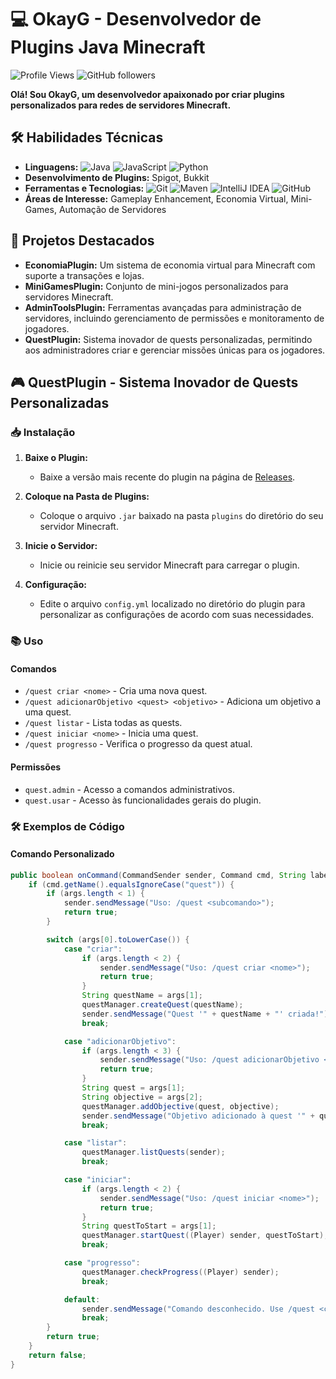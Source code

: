 # 💻 OkayG - Desenvolvedor de Plugins Java Minecraft

![Profile Views](https://komarev.com/ghpvc/?username=OkayG&color=blueviolet)
![GitHub followers](https://img.shields.io/github/followers/OkayG?label=Follow&style=social)

**Olá! Sou OkayG, um desenvolvedor apaixonado por criar plugins personalizados para redes de servidores Minecraft.**

## 🛠️ Habilidades Técnicas

- **Linguagens:** ![Java](https://img.shields.io/badge/Java-ED8B00?style=for-the-badge&logo=java&logoColor=white) ![JavaScript](https://img.shields.io/badge/JavaScript-F7DF1E?style=for-the-badge&logo=javascript&logoColor=black) ![Python](https://img.shields.io/badge/Python-3776AB?style=for-the-badge&logo=python&logoColor=white)
- **Desenvolvimento de Plugins:** Spigot, Bukkit
- **Ferramentas e Tecnologias:** ![Git](https://img.shields.io/badge/Git-F05032?style=for-the-badge&logo=git&logoColor=white) ![Maven](https://img.shields.io/badge/Maven-C71A36?style=for-the-badge&logo=apache-maven&logoColor=white) ![IntelliJ IDEA](https://img.shields.io/badge/IntelliJIDEA-000000?style=for-the-badge&logo=intellij-idea&logoColor=white) ![GitHub](https://img.shields.io/badge/GitHub-100000?style=for-the-badge&logo=github&logoColor=white)
- **Áreas de Interesse:** Gameplay Enhancement, Economia Virtual, Mini-Games, Automação de Servidores

## 🚀 Projetos Destacados

- **EconomiaPlugin:** Um sistema de economia virtual para Minecraft com suporte a transações e lojas.
- **MiniGamesPlugin:** Conjunto de mini-jogos personalizados para servidores Minecraft.
- **AdminToolsPlugin:** Ferramentas avançadas para administração de servidores, incluindo gerenciamento de permissões e monitoramento de jogadores.
- **QuestPlugin:** Sistema inovador de quests personalizadas, permitindo aos administradores criar e gerenciar missões únicas para os jogadores.

## 🎮 QuestPlugin - Sistema Inovador de Quests Personalizadas

### 📥 Instalação

1. **Baixe o Plugin:**
   - Baixe a versão mais recente do plugin na página de [Releases](https://github.com/OkayG/QuestPlugin/releases).

2. **Coloque na Pasta de Plugins:**
   - Coloque o arquivo `.jar` baixado na pasta `plugins` do diretório do seu servidor Minecraft.

3. **Inicie o Servidor:**
   - Inicie ou reinicie seu servidor Minecraft para carregar o plugin.

4. **Configuração:**
   - Edite o arquivo `config.yml` localizado no diretório do plugin para personalizar as configurações de acordo com suas necessidades.

### 📚 Uso

#### Comandos

- `/quest criar <nome>` - Cria uma nova quest.
- `/quest adicionarObjetivo <quest> <objetivo>` - Adiciona um objetivo a uma quest.
- `/quest listar` - Lista todas as quests.
- `/quest iniciar <nome>` - Inicia uma quest.
- `/quest progresso` - Verifica o progresso da quest atual.

#### Permissões

- `quest.admin` - Acesso a comandos administrativos.
- `quest.usar` - Acesso às funcionalidades gerais do plugin.

### 🛠 Exemplos de Código

#### Comando Personalizado

```java
public boolean onCommand(CommandSender sender, Command cmd, String label, String[] args) {
    if (cmd.getName().equalsIgnoreCase("quest")) {
        if (args.length < 1) {
            sender.sendMessage("Uso: /quest <subcomando>");
            return true;
        }

        switch (args[0].toLowerCase()) {
            case "criar":
                if (args.length < 2) {
                    sender.sendMessage("Uso: /quest criar <nome>");
                    return true;
                }
                String questName = args[1];
                questManager.createQuest(questName);
                sender.sendMessage("Quest '" + questName + "' criada!");
                break;

            case "adicionarObjetivo":
                if (args.length < 3) {
                    sender.sendMessage("Uso: /quest adicionarObjetivo <quest> <objetivo>");
                    return true;
                }
                String quest = args[1];
                String objective = args[2];
                questManager.addObjective(quest, objective);
                sender.sendMessage("Objetivo adicionado à quest '" + quest + "'");
                break;

            case "listar":
                questManager.listQuests(sender);
                break;

            case "iniciar":
                if (args.length < 2) {
                    sender.sendMessage("Uso: /quest iniciar <nome>");
                    return true;
                }
                String questToStart = args[1];
                questManager.startQuest((Player) sender, questToStart);
                break;

            case "progresso":
                questManager.checkProgress((Player) sender);
                break;

            default:
                sender.sendMessage("Comando desconhecido. Use /quest <criar|adicionarObjetivo|listar|iniciar|progresso>");
                break;
        }
        return true;
    }
    return false;
}
